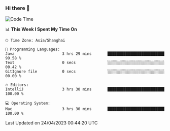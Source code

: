 ### Hi there 👋


<!--START_SECTION:waka-->
![Code Time](http://img.shields.io/badge/Code%20Time-1%2C108%20hrs%2023%20mins-blue)

📊 **This Week I Spent My Time On** 

```text
🕑︎ Time Zone: Asia/Shanghai

💬 Programming Languages: 
Java                     3 hrs 29 mins       █████████████████████████   99.58 % 
Text                     0 secs              ░░░░░░░░░░░░░░░░░░░░░░░░░   00.42 % 
GitIgnore file           0 secs              ░░░░░░░░░░░░░░░░░░░░░░░░░   00.00 % 

🔥 Editors: 
IntelliJ                 3 hrs 30 mins       █████████████████████████   100.00 % 

💻 Operating System: 
Mac                      3 hrs 30 mins       █████████████████████████   100.00 % 
```


 Last Updated on 24/04/2023 00:44:20 UTC
<!--END_SECTION:waka-->

<!--
**SillyPasty/SillyPasty** is a ✨ _special_ ✨ repository because its `README.md` (this file) appears on your GitHub profile.

Here are some ideas to get you started:

- 🔭 I’m currently working on ...
- 🌱 I’m currently learning ...
- 👯 I’m looking to collaborate on ...
- 🤔 I’m looking for help with ...
- 💬 Ask me about ...
- 📫 How to reach me: ...
- 😄 Pronouns: ...
- ⚡ Fun fact: ...
-->


